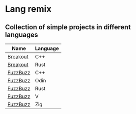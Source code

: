 # Lang remix
## Collection of simple projects in different languages
| Name | Language |
|------|----------|
| [Breakout](./breakout_cxx) | C++ |
| [Breakout](./breakout_rust) | Rust |
| [FuzzBuzz](./fuzzbuzz_cxx) | C++ |
| [FuzzBuzz](./fuzzbuzz_odin) | Odin |
| [FuzzBuzz](./fuzzbuzz_rust) | Rust |
| [FuzzBuzz](./fuzzbuzz_v) | V |
| [FuzzBuzz](./fuzzbuzz_zig) | Zig |
